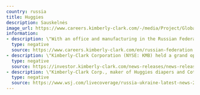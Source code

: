 ```yaml
---
country: russia
title: Huggies
description: Sauskelnės
image_url: https://www.careers.kimberly-clark.com/-/media/Project/GlobalCareer/Common/BrandCarousel/huggies-logo.png?h=49&amp;w=79&amp;hash=7B9F2EF2F5AE31B6D5D83207EC7E1A20
information:
- description: \"With an office and manufacturing in the Russian Federation, Kimberly-Clark &lt;...&gt;\"
  type: negative
  source: https://www.careers.kimberly-clark.com/en/russian-federation
- description: \"Kimberly-Clark Corporation (NYSE: KMB) held a grand opening ceremony of its first plant in Stupino, Russia, which is located near Moscow. The new state-of-the-art manufacturing facility features two HUGGIES® diaper lines.\"
  type: negative
  source: https://investor.kimberly-clark.com/news-releases/news-release-details/kimberly-clark-opens-first-manufacturing-plant-russia
- description: \"Kimberly-Clark Corp., maker of Huggies diapers and Cottonelle toilet paper, said Wednesday that it would continue selling products in Russia while halting capital spending and advertising.\"
  type: negative
  source: https://www.wsj.com/livecoverage/russia-ukraine-latest-news-2022-03-09/card/huggies-maker-to-keep-selling-products-in-russia-XZEQ4L4XxWRKWdJMxEki
---
```

